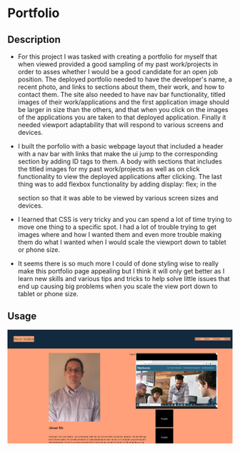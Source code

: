 # Portfolio
## Description
- For this project I was tasked with creating a portfolio for myself that when viewed provided a good sampling of my past work/projects in order to asses whether I would be a good candidate for an open job position. The deployed portfolio needed to have the developer's name, a recent photo, and links to sections about them, their work, and how to contact them. The site also needed to have nav bar functionality, titled images of their work/applications and the first application image should be larger in size than the others, and that when you click on the images of the applications you are taken to that deployed application. Finally it needed viewport adaptability that will respond to various screens and devices.

- I built the porfolio with a basic webpage layout that included a header with a nav bar with links that make the ui jump to the corresponding section by adding ID tags to them. A body with sections that includes the titled images for my past work/projects as well as on click functionality to view the deployed applications after clicking. The last thing was to add flexbox functionality by adding display: flex; in the <main> section so that it was able to be viewed by various screen sizes and devices.

- I learned that CSS is very tricky and you can spend a lot of time trying to move one thing to a specific spot. I had a lot of trouble trying to get images where and how I wanted them and even more trouble making them do what I wanted when I would scale the viewport down to tablet or phone size.

- It seems there is so much more I could of done styling wise to really make this portfolio page appealing but I think it will only get better as I learn new skills and various tips and tricks to help solve little issues that end up causing big problems when you scale the view port down to tablet or phone size.

## Usage

 ![alt text](assets/images/portfolio1.PNG)

